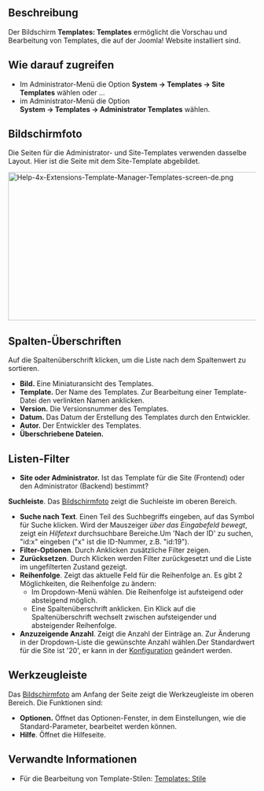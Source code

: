<!-- Filename: Help4.x:Templates:_Templates / Display title: Templates: Templates -->

## Beschreibung

Der Bildschirm **Templates: Templates** ermöglicht die Vorschau und
Bearbeitung von Templates, die auf der Joomla! Website installiert sind.

## Wie darauf zugreifen

- Im Administrator-Menü die Option **System **→** Templates **→** Site
  Templates** wählen oder ...
- im Administrator-Menü die Option
  **System **→** Templates **→** Administrator Templates** wählen.

## Bildschirmfoto

Die Seiten für die Administrator- und Site-Templates verwenden dasselbe
Layout. Hier ist die Seite mit dem Site-Template abgebildet.

<img
src="https://docs.joomla.org/images/thumb/2/21/Help-4x-Extensions-Template-Manager-Templates-screen-de.png/800px-Help-4x-Extensions-Template-Manager-Templates-screen-de.png"
decoding="async"
srcset="https://docs.joomla.org/images/2/21/Help-4x-Extensions-Template-Manager-Templates-screen-de.png 1.5x"
data-file-width="1200" data-file-height="451" width="800" height="301"
alt="Help-4x-Extensions-Template-Manager-Templates-screen-de.png" />

## Spalten-Überschriften

Auf die Spaltenüberschrift klicken, um die Liste nach dem Spaltenwert zu
sortieren.

- **Bild.** Eine Miniaturansicht des Templates.
- **Template.** Der Name des Templates. Zur Bearbeitung einer
  Template-Datei den verlinkten Namen anklicken.
- **Version.** Die Versionsnummer des Templates.
- **Datum.** Das Datum der Erstellung des Templates durch den
  Entwickler.
- **Autor.** Der Entwickler des Templates.
- **Überschriebene Dateien.**

## Listen-Filter

- **Site oder Administrator.** Ist das Template für die Site (Frontend)
  oder den Administrator (Backend) bestimmt?

**Suchleiste**. Das [Bildschirmfoto](#screenshot) zeigt die Suchleiste
im oberen Bereich.

- **Suche nach Text**. Einen Teil des Suchbegriffs eingeben, auf das
  Symbol für Suche klicken. Wird der Mauszeiger *über das Eingabefeld
  bewegt*, zeigt ein *Hilfetext* durchsuchbare Bereiche.Um 'Nach der ID'
  zu suchen, "id:x" eingeben ("x" ist die ID-Nummer, z.B. "id:19").
- **Filter-Optionen**. Durch Anklicken zusätzliche Filter zeigen.
- **Zurücksetzen**. Durch Klicken werden Filter zurückgesetzt und die
  Liste im ungefilterten Zustand gezeigt.
- **Reihenfolge**. Zeigt das aktuelle Feld für die Reihenfolge an. Es
  gibt 2 Möglichkeiten, die Reihenfolge zu ändern:
  - Im Dropdown-Menü wählen. Die Reihenfolge ist aufsteigend oder
    absteigend möglich.
  - Eine Spaltenüberschrift anklicken. Ein Klick auf die
    Spaltenüberschrift wechselt zwischen aufsteigender und absteigender
    Reihenfolge.
- **Anzuzeigende Anzahl**. Zeigt die Anzahl der Einträge an. Zur
  Änderung in der Dropdown-Liste die gewünschte Anzahl wählen.Der
  Standardwert für die Site ist '20', er kann in der
  [Konfiguration](https://docs.joomla.org/Help4.x:Site_Global_Configuration/de#defaultlistlimit "Help4.x:Site Global Configuration/de")
  geändert werden.

## Werkzeugleiste

Das [Bildschirmfoto](#Bildschirmfoto) am Anfang der Seite zeigt die
Werkzeugleiste im oberen Bereich. Die Funktionen sind:

- **Optionen.** Öffnet das Optionen-Fenster, in dem Einstellungen, wie
  die Standard-Parameter, bearbeitet werden können.
- **Hilfe**. Öffnet die Hilfeseite.

## Verwandte Informationen

- Für die Bearbeitung von Template-Stilen: [Templates:
  Stile](https://docs.joomla.org/Help4.x:Templates:_Styles/de "Help4.x:Templates: Styles/de")

